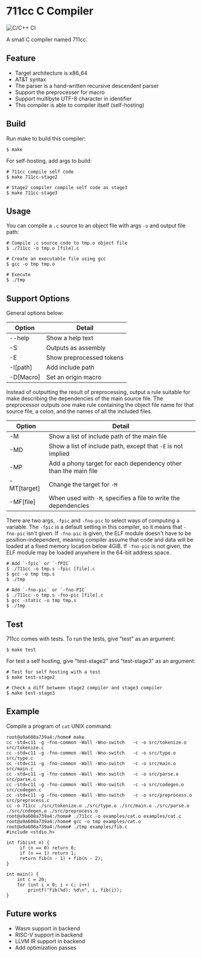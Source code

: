 # 711cc C Compiler
![C/C++ CI](https://github.com/sott0n/711cc/workflows/C/C++%20CI/badge.svg?branch=master)

A small C compiler named 711cc.

## Feature

- Target architecture is x86_64
- AT&T syntax
- The parser is a hand-written recursive descendent parser
- Support the preprocesser for macro
- Support multibyte UTF-8 character in identifier
- This compiler is able to compiler itself (self-hosting)

## Build

Run make to build this compiler:

```shell
$ make
```

For self-hosting, add args to build:

```shell
# 711cc compile self code
$ make 711cc-stage2

# Stage2 compiler compile self code as stage3
$ make 711cc-stage3
```

## Usage
You can compile a `.c` source to an object file with args `-o` and output file path:

```shell
# Compile .c source code to tmp.o object file
$ ./711cc -o tmp.o [file].c

# Create an executable file using gcc
$ gcc -o tmp tmp.o

# Execute
$ ./tmp
```

## Support Options

General options below:  

| Option    | Detail |
| --------- | ------------------------ |
| --help    | Show a help text         |
| -S        | Outputs as assembly      |
| -E        | Show preprocessed tokens |
| -I[path]  | Add include path         |
| -D[Macro] | Set an origin macro      |

Instead of outputting the result of preprocessing, output a rule suitable for make describing the dependencies of the main source file. The preprocessor outputs one make rule containing the object file name for that source file, a colon, and the names of all the included files.

| Option      | Detail |
| ----------- | --------------------------------------------------------------- |
| -M          | Show a list of include path of the main file                    |
| -MD         | Show a list of include path, except that `-E` is not implied    |
| -MP         | Add a phony target for each dependency other than the main file |
| -MT[target] | Change the target for `-M`                                      |
| -MF[file]   | When used with `-M`, specifies a file to write the dependencies |


There are two args, `-fpic` and `-fno-pic` to select ways of computing a variable. The `-fpic` is a default setting in this compiler, so it means that `-fno-pic` isn't given. If `-fno-pic` is given, the ELF module doesn't have to be position-independent, meaning compiler assume that code and data will be loaded at a fixed memory location below 4GiB. If `-fno-pic` is not given, the ELF module may be loaded anywhere in the 64-bit address space.

```shell
# Add `-fpic` or `-fPIC`
$ ./711cc -o tmp.s -fpic [file].c
$ gcc -o tmp tmp.s
$ ./tmp

# Add `-fno-pic` or `-fno-PIC`
$ ./711cc -o tmp.s -fno-pic [file].c
$ gcc -static -o tmp tmp.s
$ ./tmp
```

## Test

711cc comes with tests. To run the tests, give "test" as an argument:

```shell
$ make test
```

For test a self hosting, give "test-stage2" and "test-stage3" as an argument:

```shell
# Test for self hosting with a test
$ make test-stage2

# Check a diff between stage2 compiler and stage3 compiler
$ make test-stage3
```

## Example
Compile a program of `cat` UNIX command:
```
root@a9a608a739a4:/home# make
cc -std=c11 -g -fno-common -Wall -Wno-switch   -c -o src/tokenize.o src/tokenize.c
cc -std=c11 -g -fno-common -Wall -Wno-switch   -c -o src/type.o src/type.c
cc -std=c11 -g -fno-common -Wall -Wno-switch   -c -o src/main.o src/main.c
cc -std=c11 -g -fno-common -Wall -Wno-switch   -c -o src/parse.o src/parse.c
cc -std=c11 -g -fno-common -Wall -Wno-switch   -c -o src/codegen.o src/codegen.c
cc -std=c11 -g -fno-common -Wall -Wno-switch   -c -o src/preprocess.o src/preprocess.c
cc -o 711cc ./src/tokenize.o ./src/type.o ./src/main.o ./src/parse.o ./src/codegen.o ./src/preprocess.o
root@a9a608a739a4:/home# ./711cc -o examples/cat.o examples/cat.c
root@a9a608a739a4:/home# gcc -o tmp examples/cat.o
root@a9a608a739a4:/home# ./tmp examples/fib.c
#include <stdio.h>

int fib(int n) {
     if (n == 0) return 0;
     if (n == 1) return 1;
     return fib(n - 1) + fib(n - 2);
}

int main() {
    int c = 20;
    for (int i = 0; i < c; i++)
        printf("fib(%d): %d\n", i, fib(i));
}
```

## Future works

- Wasm support in backend
- RISC-V support in backend
- LLVM IR support in backend
- Add optimization passes
